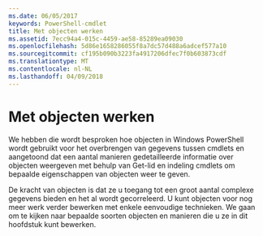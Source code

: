 ```yaml
---
ms.date: 06/05/2017
keywords: PowerShell-cmdlet
title: Met objecten werken
ms.assetid: 7ecc94a4-015c-4459-ae58-85289ea09030
ms.openlocfilehash: 5d86e1658286055f8a7dc57d488a6adcef577a10
ms.sourcegitcommit: cf195b090b3223fa4917206dfec7f0b603873cdf
ms.translationtype: MT
ms.contentlocale: nl-NL
ms.lasthandoff: 04/09/2018
---
```

# <a name="working-with-objects"></a>Met objecten werken

We hebben die wordt besproken hoe objecten in Windows PowerShell wordt gebruikt voor het overbrengen van gegevens tussen cmdlets en aangetoond dat een aantal manieren gedetailleerde informatie over objecten weergeven met behulp van Get-lid en indeling cmdlets om bepaalde eigenschappen van objecten weer te geven.

De kracht van objecten is dat ze u toegang tot een groot aantal complexe gegevens bieden en het al wordt gecorreleerd. U kunt objecten voor nog meer werk verder bewerken met enkele eenvoudige technieken. We gaan om te kijken naar bepaalde soorten objecten en manieren die u ze in dit hoofdstuk kunt bewerken.
